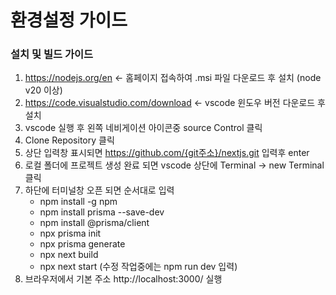 # 환경설정 가이드

### 설치 및 빌드 가이드
1. https://nodejs.org/en <- 홈페이지 접속하여 .msi 파일 다운로드 후 설치 (node v20 이상)
2. https://code.visualstudio.com/download <- vscode 윈도우 버전 다운로드 후 설치
2. vscode 실행 후 왼쪽 네비게이션 아이콘중  source Control 클릭
3. Clone Repository 클릭
4. 상단 입력창 표시되면 https://github.com/{git주소}/nextjs.git 입력후 enter
5. 로컬 폴더에 프로젝트 생성 완료 되면 vscode 상단에 Terminal -> new Terminal 클릭
6. 하단에 터미널창 오픈 되면 순서대로 입력
   - npm install -g npm
   - npm install prisma --save-dev
   - npm install @prisma/client
   - npx prisma init
   - npx prisma generate
   - npx next build
   - npx next start (수정 작업중에는 npm run dev 입력)
7. 브라우저에서 기본 주소 http://localhost:3000/ 실행

